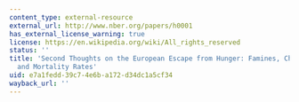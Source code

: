 ```yaml
---
content_type: external-resource
external_url: http://www.nber.org/papers/h0001
has_external_license_warning: true
license: https://en.wikipedia.org/wiki/All_rights_reserved
status: ''
title: 'Second Thoughts on the European Escape from Hunger: Famines, Chronic Malnutrition,
  and Mortality Rates'
uid: e7a1fedd-39c7-4e6b-a172-d34dc1a5cf34
wayback_url: ''
---
```

